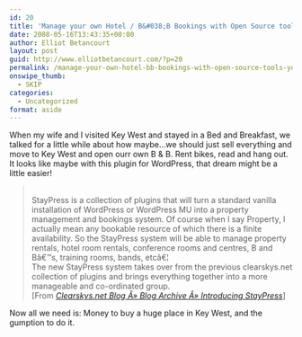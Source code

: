 ```yaml
---
id: 20
title: 'Manage your own Hotel / B&#038;B Bookings with Open Source tools yourself!'
date: 2008-05-16T13:43:35+00:00
author: Elliot Betancourt
layout: post
guid: http://www.elliotbetancourt.com/?p=20
permalink: /manage-your-own-hotel-bb-bookings-with-open-source-tools-yourself/
onswipe_thumb:
  - SKIP
categories:
  - Uncategorized
format: aside
---
```

When my wife and I visited Key West and stayed in a Bed and Breakfast, we talked for a little while about how maybe&#8230;we should just sell everything and move to Key West and open ourr own B & B. Rent bikes, read and hang out. It looks like maybe with this plugin for WordPress, that dream might be a little easier!

<blockquote cite="http://blog.clearskys.net/2008/05/14/introducing-staypress/">
  <p>
    <br /> StayPress is a collection of plugins that will turn a standard vanilla installation of WordPress or WordPress MU into a property management and bookings system. Of course when I say Property, I actually mean any bookable resource of which there is a finite availability. So the StayPress system will be able to manage property rentals, hotel room rentals, conference rooms and centres, B and Bâ€™s, training rooms, bands, etcâ€¦<br /> The new StayPress system takes over from the previous clearskys.net collection of plugins and brings everything together into a more manageable and co-ordinated group.<br /> [From <a href="http://blog.clearskys.net/2008/05/14/introducing-staypress/"><cite>Clearskys.net Blog Â» Blog Archive Â» Introducing StayPress</cite></a>]
  </p>
</blockquote>



Now all we need is: Money to buy a huge place in Key West, and the gumption to do it.